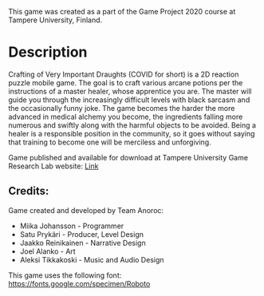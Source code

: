 This game was created as a part of the Game Project 2020 course at Tampere University, Finland.

# Description

Crafting of Very Important Draughts (COVID for short) is a 2D reaction puzzle mobile game. 
The goal is to craft various arcane potions per the instructions of a master healer, whose apprentice you are. 
The master will guide you through the increasingly difficult levels with black sarcasm and the occasionally funny joke. 
The game becomes the harder the more advanced in medical alchemy you become, the ingredients falling more numerous and swiftly along with the harmful objects to be avoided. 
Being a healer is a responsible position in the community, so it goes without saying that training to become one will be merciless and unforgiving.

Game published and available for download at Tampere University Game Research Lab website:
[Link](https://gameresearchlab.tuni.fi/education/student-work/c-o-v-i-d/)

## Credits:

Game created and developed by Team Anoroc:


* Miika Johansson - Programmer
* Satu Prykäri - Producer, Level Design
* Jaakko Reinikainen - Narrative Design
* Joel Alanko - Art
* Aleksi Tikkakoski - Music and Audio Design


This game uses the following font:
https://fonts.google.com/specimen/Roboto

